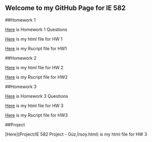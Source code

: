 ## Welcome to my GitHub Page for IE 582

##Homework 1

[Here](IE582_Fall2019_Homework1.pdf) is Homework 1 Questions

[Here](582_Homework1-Orkun_İrsoy.html) is my html file for HW 1

[Here](582_Homework1-Orkun_İrsoy.R) is my Rscript file for HW1

##Homework 2

[Here](582_Homework2-Orkun_İrsoy.html) is my html file for HW 2

[Here](582_Homework2-Orkun_İrsoy.R) is my Rscript file for HW2


##Homework 3

[Here](IE582_Fall2019_Homework3.pdf) is Homework 3 Questions

[Here](582_Homework3-Orkun_İrsoy.html) is my html file for HW 3

[Here](582_Homework3-Orkun_İrsoy.R) is my Rscript file for HW3


##Project

[Here](Project/IE 582 Project - Güz,İrsoy.html) is my html file for HW 3

